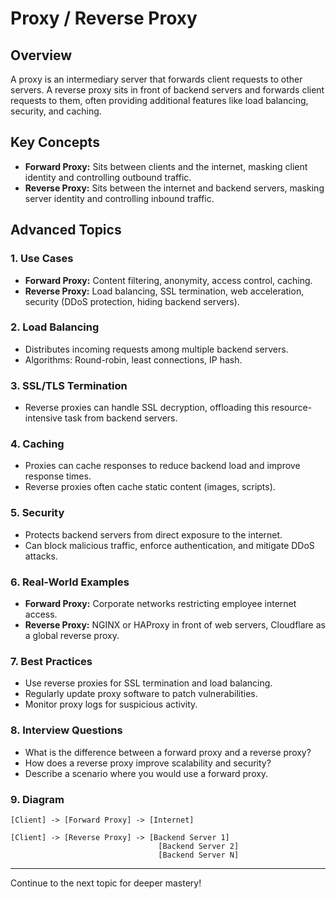 # Proxy / Reverse Proxy

## Overview
A proxy is an intermediary server that forwards client requests to other servers. A reverse proxy sits in front of backend servers and forwards client requests to them, often providing additional features like load balancing, security, and caching.

## Key Concepts
- **Forward Proxy:** Sits between clients and the internet, masking client identity and controlling outbound traffic.
- **Reverse Proxy:** Sits between the internet and backend servers, masking server identity and controlling inbound traffic.

## Advanced Topics
### 1. Use Cases
- **Forward Proxy:** Content filtering, anonymity, access control, caching.
- **Reverse Proxy:** Load balancing, SSL termination, web acceleration, security (DDoS protection, hiding backend servers).

### 2. Load Balancing
- Distributes incoming requests among multiple backend servers.
- Algorithms: Round-robin, least connections, IP hash.

### 3. SSL/TLS Termination
- Reverse proxies can handle SSL decryption, offloading this resource-intensive task from backend servers.

### 4. Caching
- Proxies can cache responses to reduce backend load and improve response times.
- Reverse proxies often cache static content (images, scripts).

### 5. Security
- Protects backend servers from direct exposure to the internet.
- Can block malicious traffic, enforce authentication, and mitigate DDoS attacks.

### 6. Real-World Examples
- **Forward Proxy:** Corporate networks restricting employee internet access.
- **Reverse Proxy:** NGINX or HAProxy in front of web servers, Cloudflare as a global reverse proxy.

### 7. Best Practices
- Use reverse proxies for SSL termination and load balancing.
- Regularly update proxy software to patch vulnerabilities.
- Monitor proxy logs for suspicious activity.

### 8. Interview Questions
- What is the difference between a forward proxy and a reverse proxy?
- How does a reverse proxy improve scalability and security?
- Describe a scenario where you would use a forward proxy.

### 9. Diagram
```
[Client] -> [Forward Proxy] -> [Internet]

[Client] -> [Reverse Proxy] -> [Backend Server 1]
                                 [Backend Server 2]
                                 [Backend Server N]
```

---
Continue to the next topic for deeper mastery!
